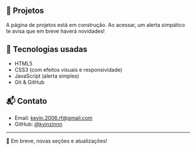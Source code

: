 
## 🚧 Projetos

A página de projetos está em construção. Ao acessar, um alerta simpático te avisa que em breve haverá novidades!

## 🎨 Tecnologias usadas

- HTML5
- CSS3 (com efeitos visuais e responsividade)
- JavaScript (alerta simples)
- Git & GitHub

## 📬 Contato

- Email: kevin.2006.rf@gmail.com
- GitHub: [@kvinzinnn](https://github.com/kvinzinnn)

---

👀 Em breve, novas seções e atualizações!
